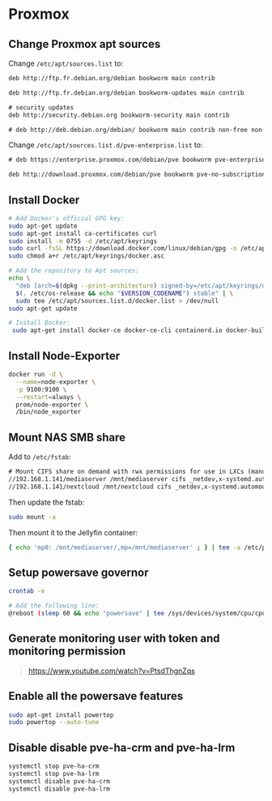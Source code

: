 # Proxmox

## Change Proxmox apt sources

Change `/etc/apt/sources.list` to:

```txt
deb http://ftp.fr.debian.org/debian bookworm main contrib

deb http://ftp.fr.debian.org/debian bookworm-updates main contrib

# security updates
deb http://security.debian.org bookworm-security main contrib

# deb http://deb.debian.org/debian/ bookworm main contrib non-free non-free-firmware
```

Change `/etc/apt/sources.list.d/pve-enterprise.list` to:

```txt
# deb https://enterprise.proxmox.com/debian/pve bookworm pve-enterprise

deb http://download.proxmox.com/debian/pve bookworm pve-no-subscription
```

## Install Docker

```bash
# Add Docker's official GPG key:
sudo apt-get update
sudo apt-get install ca-certificates curl
sudo install -m 0755 -d /etc/apt/keyrings
sudo curl -fsSL https://download.docker.com/linux/debian/gpg -o /etc/apt/keyrings/docker.asc
sudo chmod a+r /etc/apt/keyrings/docker.asc

# Add the repository to Apt sources:
echo \
  "deb [arch=$(dpkg --print-architecture) signed-by=/etc/apt/keyrings/docker.asc] https://download.docker.com/linux/debian \
  $(. /etc/os-release && echo "$VERSION_CODENAME") stable" | \
  sudo tee /etc/apt/sources.list.d/docker.list > /dev/null
sudo apt-get update
```

```bash
# Install Docker:
 sudo apt-get install docker-ce docker-ce-cli containerd.io docker-buildx-plugin docker-compose-plugin
```

## Install Node-Exporter

```bash
docker run -d \
  --name=node-exporter \
  -p 9100:9100 \
  --restart=always \
  prom/node-exporter \
  /bin/node_exporter
```

## Mount NAS SMB share

Add to `/etc/fstab`:

```txt
# Mount CIFS share on demand with rwx permissions for use in LXCs (manually added)
//192.168.1.141/mediaserver /mnt/mediaserver cifs _netdev,x-systemd.automount,noatime,uid=100000,gid=110000,dir_mode=0770,file_mode=0770,user=user,pass=supersecurepassword 0 0
//192.168.1.141/nextcloud /mnt/nextcloud cifs _netdev,x-systemd.automount,noatime,uid=100000,gid=110000,dir_mode=0770,file_mode=0770,user=user,pass=supersecurepassword 0 0
```

Then update the fstab:

```bash
sudo mount -a
```

Then mount it to the Jellyfin container:

```bash
{ echo 'mp0: /mnt/mediaserver/,mp=/mnt/mediaserver' ; } | tee -a /etc/pve/lxc/103.conf
```

## Setup powersave governor

```bash
crontab -e

# Add the following line:
@reboot (sleep 60 && echo "powersave" | tee /sys/devices/system/cpu/cpu*/cpufreq/scaling_governor)
```

## Generate monitoring user with token and monitoring permission

> <https://www.youtube.com/watch?v=PtsdThgnZqs>

## Enable all the powersave features

```bash
sudo apt-get install powertop
sudo powertop --auto-tune
```

## Disable disable pve-ha-crm and pve-ha-lrm

```bash
systemctl stop pve-ha-crm
systemctl stop pve-ha-lrm
systemctl disable pve-ha-crm
systemctl disable pve-ha-lrm
```
